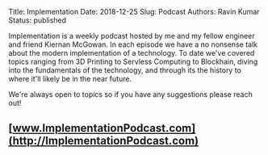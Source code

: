 Title: Implementation
Date: 2018-12-25 
Slug: Podcast
Authors: Ravin Kumar
Status: published


Implementation is a weekly podcast hosted by me and my fellow engineer and friend
Kiernan McGowan. In each episode  we have a no nonsense talk about the 
modern implementation of a technology. To date we've covered topics ranging
from 3D Printing to Servless Computing to Blockhain, 
diving into the fundamentals of the technology, and through its the history 
to where it'll likely be in the near future.  

We're always open to topics so if you have any suggestions please reach out!

## [www.ImplementationPodcast.com](http://ImplementationPodcast.com)
